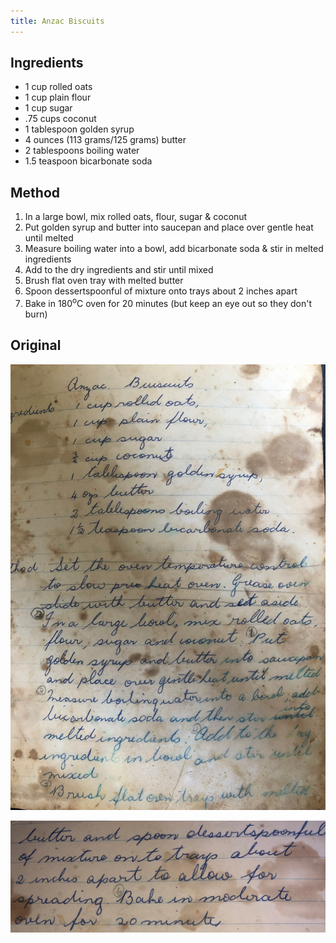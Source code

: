 ```yaml
---
title: Anzac Biscuits
---
```

## Ingredients

- 1 cup rolled oats
- 1 cup plain flour
- 1 cup sugar
- .75 cups coconut
- 1 tablespoon golden syrup
- 4 ounces (113 grams/125 grams) butter
- 2 tablespoons boiling water
- 1.5 teaspoon bicarbonate soda

## Method

1. In a large bowl, mix rolled oats, flour, sugar & coconut
2. Put golden syrup and butter into saucepan and place over gentle heat until melted
3. Measure boiling water into a bowl, add bicarbonate soda & stir in melted ingredients
4. Add to the dry ingredients and stir until mixed
5. Brush flat oven tray with melted butter
6. Spoon dessertspoonful of mixture onto trays about 2 inches apart
7. Bake in 180<sup>o</sup>C oven for 20 minutes (but keep an eye out so they don't burn)


## Original

![](images/anzacBiscuits.png)

![](images/anzacBiscuits2.png)